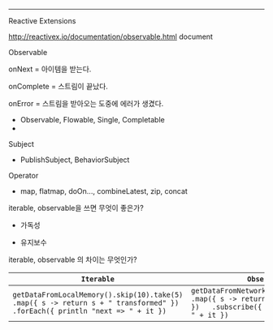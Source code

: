 ---

Reactive Extensions

http://reactivex.io/documentation/observable.html document

Observable

onNext = 아이템을 받는다. 

onComplete = 스트림이 끝났다.

onError = 스트림을 받아오는 도중에 에러가 생겼다.



- Observable, Flowable, Single, Completable
- 

Subject

- PublishSubject, BehaviorSubject

Operator

- map, flatmap, doOn..., combineLatest, zip, concat



iterable, observable을 쓰면 무엇이 좋은가?

- 가독성

- 유지보수

  

iterable, observable 의 차이는 무엇인가?

| `Iterable`                                                   | `Observable`                                                 |
| ------------------------------------------------------------ | ------------------------------------------------------------ |
| `getDataFromLocalMemory().skip(10).take(5)   .map({ s -> return s + " transformed" })   .forEach({ println "next => " + it })` | `getDataFromNetwork().skip(10).take(5)    .map({ s -> return s + " transformed" })   .subscribe({ println "onNext => " + it })` |